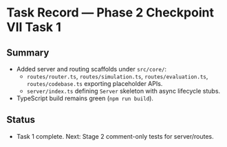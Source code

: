 # Task Record — Phase 2 Checkpoint VII Task 1

## Summary
- Added server and routing scaffolds under `src/core/`:
  - `routes/router.ts`, `routes/simulation.ts`, `routes/evaluation.ts`, `routes/codebase.ts` exporting placeholder APIs.
  - `server/index.ts` defining `Server` skeleton with async lifecycle stubs.
- TypeScript build remains green (`npm run build`).

## Status
- Task 1 complete. Next: Stage 2 comment-only tests for server/routes.
